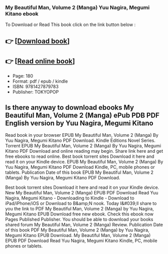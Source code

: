 ### My Beautiful Man, Volume 2 (Manga) Yuu Nagira, Megumi Kitano ebook

To Download or Read This book click on the link button below :

## 👉  [**[Download book](http://filesbooks.info/download.php?group=book&from=github.com&id=712068&lnk=1061 "Download book")**]

## 👉  [**[Read online book](http://filesbooks.info/download.php?group=book&from=github.com&id=712068&lnk=1061 "Read online book")**]


* Page: 180
* Format: pdf / epub / kindle
* ISBN: 9781427879783
* Publisher: TOKYOPOP



## Is there anyway to download ebooks My Beautiful Man, Volume 2 (Manga) ePub PDB PDF English version by Yuu Nagira, Megumi Kitano


Read book in your browser EPUB My Beautiful Man, Volume 2 (Manga) By Yuu Nagira, Megumi Kitano PDF Download. Kindle Editions Novel Series. Torrent EPUB My Beautiful Man, Volume 2 (Manga) By Yuu Nagira, Megumi Kitano PDF Download and online reading may begin. Share link here and get free ebooks to read online. Best book torrent sites Download it here and read it on your Kindle device. EPUB My Beautiful Man, Volume 2 (Manga) By Yuu Nagira, Megumi Kitano PDF Download Kindle, PC, mobile phones or tablets. Publication Date of this book EPUB My Beautiful Man, Volume 2 (Manga) By Yuu Nagira, Megumi Kitano PDF Download.

Best book torrent sites Download it here and read it on your Kindle device. New My Beautiful Man, Volume 2 (Manga) EPUB PDF Download Read Yuu Nagira, Megumi Kitano - Downloading to Kindle - Download to iPad/iPhone/iOS or Download to B&amp;amp;N nook. Today I&amp;#039;ll share to you the link to PDF My Beautiful Man, Volume 2 (Manga) by Yuu Nagira, Megumi Kitano EPUB Download free new ebook. Check this ebook now Pages Published Publisher. You should be able to download your books shared forum My Beautiful Man, Volume 2 (Manga) Review. Publication Date of this book PDF My Beautiful Man, Volume 2 (Manga) by Yuu Nagira, Megumi Kitano EPUB Download. My Beautiful Man, Volume 2 (Manga) EPUB PDF Download Read Yuu Nagira, Megumi Kitano Kindle, PC, mobile phones or tablets.





